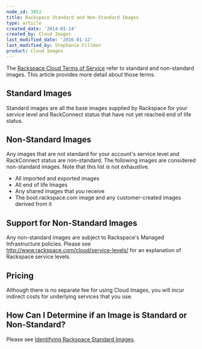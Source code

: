 ```yaml
---
node_id: 3852
title: Rackspace Standard and Non-Standard Images
type: article
created_date: '2014-01-14'
created_by: Cloud Images
last_modified_date: '2016-01-12'
last_modified_by: Stephanie Fillmon
product: Cloud Images
---
```


The [Rackspace Cloud Terms of
Service](http://www.rackspace.com/information/legal/cloud/tos) refer to
standard and non-standard images.  This article provides more detail
about those terms.

Standard Images
---------------

Standard images are all the base images supplied by Rackspace for your
service level and RackConnect status that have not yet reached end of
life status.

Non-Standard Images
-------------------

Any images that are not standard for your account's service level and
RackConnect status are non-standard. The following images are considered
non-standard images. Note that this list is not exhaustive.

-   All imported and exported images
-   All end of life Images
-   Any shared images that you receive
-   The boot.rackspace.com image and any customer-created images derived
    from it

Support for Non-Standard Images
-------------------------------

Any non-standard images are subject to Rackspace's Managed
Infrastructure policies. Please see
<http://www.rackspace.com/cloud/service-levels/> for an explanation of
Rackspace service levels.

Pricing
-------

Although there is no separate fee for using Cloud Images, you will incur
indirect costs for underlying services that you use.

How Can I Determine if an Image is Standard or Non-Standard?
------------------------------------------------------------

Please see [Identifying Rackspace Standard
Images](/how-to/identifying-rackspace-standard-images).

